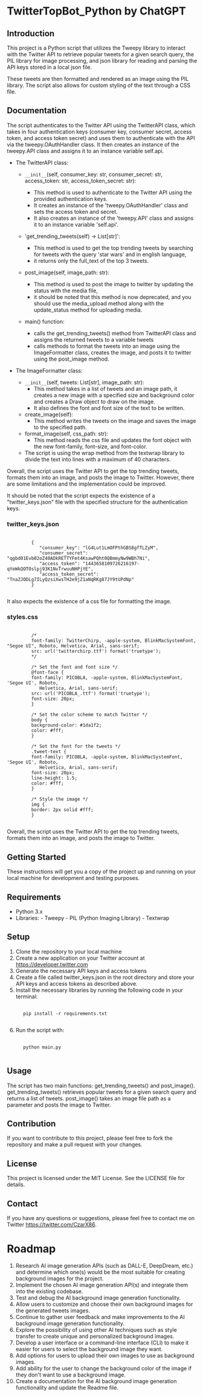 # TwitterTopBot_Python by ChatGPT

## Introduction

This project is a Python script that utilizes the Tweepy library to interact with the Twitter API to retrieve popular tweets for a given search query, the PIL library for image processing, and json library for reading and parsing the API keys stored in a local json file.

These tweets are then formatted and rendered as an image using the PIL library. The script also allows for custom styling of the text through a CSS file.

## Documentation

The script authenticates to the Twitter API using the TwitterAPI class, which takes in four authentication keys (consumer key, consumer secret, access token, and access token secret) and uses them to authenticate with the API via the tweepy.OAuthHandler class. It then creates an instance of the tweepy.API class and assigns it to an instance variable self.api.

- The TwitterAPI class:

  - `__init__`(self, consumer_key: str, consumer_secret: str, access_token: str, access_token_secret: str):

    - This method is used to authenticate to the Twitter API using the provided authentication keys.
    - It creates an instance of the 'tweepy.OAuthHandler' class and sets the access token and secret.
    - It also creates an instance of the 'tweepy.API' class and assigns it to an instance variable 'self.api'.

  - 'get_trending_tweets(self) -> List[str]':
    - This method is used to get the top trending tweets by searching for tweets with the query 'star wars' and in english language,
    - it returns only the full_text of the top 3 tweets.
  - post_image(self, image_path: str):
    - This method is used to post the image to twitter by updating the status with the media file,
    - it should be noted that this method is now deprecated, and you should use the media_upload method along with the update_status method for uploading media.
  - main() function:
    - calls the get_trending_tweets() method from TwitterAPI class and assigns the returned tweets to a variable tweets
    - calls methods to format the tweets into an image using the ImageFormatter class, creates the image, and posts it to twitter using the post_image method.

- The ImageFormatter class:

  - `__init__`(self, tweets: List[str], image_path: str):
    - This method takes in a list of tweets and an image path, it creates a new image with a specified size and background color and creates a Draw object to draw on the image.
    - It also defines the font and font size of the text to be written.
  - create_image(self):
    - This method writes the tweets on the image and saves the image to the specified path.
  - format_image(self, css_path: str):
    - This method reads the css file and updates the font object with the new font-family, font-size, and font-color.
  - The script is using the wrap method from the textwrap library to divide the text into lines with a maximum of 40 characters.

Overall, the script uses the Twitter API to get the top trending tweets, formats them into an image, and posts the image to Twitter. However, there are some limitations and the implementation could be improved.

It should be noted that the script expects the existence of a "twitter_keys.json" file with the specified structure for the authentication keys.

### twitter_keys.json

<pre>
    <code>
         {
            "consumer_key": "lG4Lut1LmOFPthGBS8gfTLZyM",
            "consumer_secret": "qgbd01Evb02oZ40ADkRETTYFmt4KsawPQht0QBmmyNw9WBh7Ni",
            "access_token": "1443658109726216197-qYeWkQOTOslpj93K1NvTrwuuNHPjYE",
            "access_token_secret": "TnaZJODLg7ILyQzsiXwsTH2e9jZ1aNqRKg87JY9tUPdNp"
         } 
      </code>
</pre>

It also expects the existence of a css file for formatting the image.

### styles.css

<pre>
    <code>
         /*
         font-family: TwitterChirp, -apple-system, BlinkMacSystemFont, "Segoe UI", Roboto, Helvetica, Arial, sans-serif;
         src: url('twitterchirp.ttf') format('truetype');
         */

         /* Set the font and font size */
         @font-face {
         font-family: PICOBLA, -apple-system, BlinkMacSystemFont, 'Segoe UI', Roboto,
            Helvetica, Arial, sans-serif;
         src: url('PICOBLA_.ttf') format('truetype');
         font-size: 20px;
         }

         /* Set the color scheme to match Twitter */
         body {
         background-color: #1da1f2;
         color: #fff;
         }

         /* Set the font for the tweets */
         .tweet-text {
         font-family: PICOBLA, -apple-system, BlinkMacSystemFont, 'Segoe UI', Roboto,
            Helvetica, Arial, sans-serif;
         font-size: 20px;
         line-height: 1.5;
         color: #fff;
         }

         /* Style the image */
         img {
         border: 2px solid #fff;
         }
      </code>
</pre>

Overall, the script uses the Twitter API to get the top trending tweets, formats them into an image, and posts the image to Twitter.

## Getting Started

These instructions will get you a copy of the project up and running on your local machine for development and testing purposes.

## Requirements

- Python 3.x
- Libraries: - Tweepy - PIL (Python Imaging Library) - Textwrap

## Setup

1. Clone the repository to your local machine
2. Create a new application on your Twitter account at https://developer.twitter.com
3. Generate the necessary API keys and access tokens
4. Create a file called twitter_keys.json in the root directory and store your API keys and access tokens as described above.
5. Install the necessary libraries by running the following code in your terminal:
<pre>
   <code>
      pip install -r requirements.txt
   </code>
</pre>

6. Run the script with:
<pre>
   <code>
      python main.py
   </code>
</pre>

## Usage

The script has two main functions: get_trending_tweets() and post_image().
get_trending_tweets() retrieves popular tweets for a given search query and returns a list of tweets.
post_image() takes an image file path as a parameter and posts the image to Twitter.

## Contribution

If you want to contribute to this project, please feel free to fork the repository and make a pull request with your changes.

## License

This project is licensed under the MIT License. See the LICENSE file for details.

## Contact

If you have any questions or suggestions, please feel free to contact me on Twitter https://twitter.com/CzarX86.

# Roadmap

1. Research AI image generation APIs (such as DALL-E, DeepDream, etc.) and determine which one(s) would be the most suitable for creating background images for the project.
2. Implement the chosen AI image generation API(s) and integrate them into the existing codebase.
3. Test and debug the AI background image generation functionality.
4. Allow users to customize and choose their own background images for the generated tweets images.
5. Continue to gather user feedback and make improvements to the AI background image generation functionality.
6. Explore the possibility of using other AI techniques such as style transfer to create unique and personalized background images.
7. Develop a user interface or a command-line interface (CLI) to make it easier for users to select the background image they want.
8. Add options for users to upload their own images to use as background images.
9. Add ability for the user to change the background color of the image if they don't want to use a background image.
10. Create a documentation for the AI background image generation functionality and update the Readme file.
